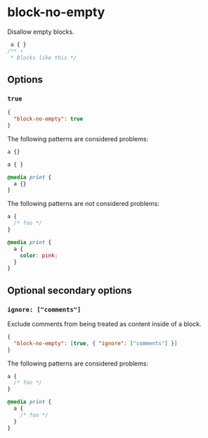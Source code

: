 # block-no-empty

Disallow empty blocks.

<!-- prettier-ignore -->
```css
 a { }
/** ↑
 * Blocks like this */
```

## Options

### `true`

```json
{
  "block-no-empty": true
}
```

The following patterns are considered problems:

<!-- prettier-ignore -->
```css
a {}
```

<!-- prettier-ignore -->
```css
a { }
```

<!-- prettier-ignore -->
```css
@media print {
  a {}
}
```

The following patterns are _not_ considered problems:

<!-- prettier-ignore -->
```css
a {
  /* foo */
}
```

<!-- prettier-ignore -->
```css
@media print {
  a {
    color: pink;
  }
}
```

## Optional secondary options

### `ignore: ["comments"]`

Exclude comments from being treated as content inside of a block.

```json
{
  "block-no-empty": [true, { "ignore": ["comments"] }]
}
```

The following patterns are considered problems:

<!-- prettier-ignore -->
```css
a {
  /* foo */
}
```

<!-- prettier-ignore -->
```css
@media print {
  a {
    /* foo */
  }
}
```
